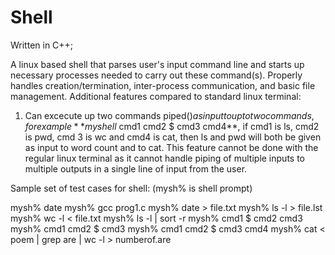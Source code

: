 # Shell
Written in C++;

A linux based shell that parses user's input command line and starts up necessary processes needed to carry out these command(s). Properly handles creation/termination, inter-process communication, and basic file management. 
Additional features compared to standard linux terminal:
1. Can excecute up two commands piped($) as input to up to two commands, for example **myshell$ cmd1 cmd2 $ cmd3 cmd4**, if cmd1 is ls, cmd2 is pwd, cmd 3 is wc and cmd4 is cat, then ls and pwd will both be given as input to word count and to cat. This feature cannot be done with the regular linux terminal as it cannot handle piping of multiple inputs to multiple outputs in a single line of input from the user. 


Sample set of test cases for shell:
(mysh% is shell prompt)

mysh% date
mysh% gcc prog1.c
mysh% date > file.txt
mysh% ls -l > file.lst
mysh% wc -l < file.txt
mysh% ls -l | sort -r
mysh% cmd1 $ cmd2 cmd3
mysh% cmd1 cmd2 $ cmd3
mysh% cmd1 cmd2 $ cmd3 cmd4
mysh% cat < poem | grep are | wc -l > numberof.are
